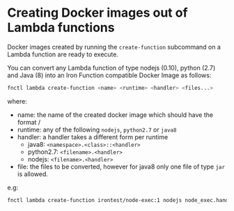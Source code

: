 # Creating Docker images out of Lambda functions
Docker images created by running the `create-function` subcommand on a Lambda function are ready to execute. 

You can convert any Lambda function of type nodejs (0.10), python (2.7) and Java (8) into an Iron Function compatible Docker Image as follows:
```bash
fnctl lambda create-function <name> <runtime> <handler> <files...>
```

where:
* name: the name of the created docker image which should have the format <username>/<image-name>
* runtime: any of the following `nodejs`, `python2.7` or `java8`
* handler: a handler takes a different form per runtime
    * java8: `<namespace>.<class>::<handler>`
    * python2.7:  `<filename>.<handler>`
    * nodejs: `<filename>.<handler>`
* file: the files to be converted, however for java8 only one file of type `jar` is allowed.

e.g:
```bash
fnctl lambda create-function irontest/node-exec:1 nodejs node_exec.handler node_exec.js
```

